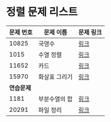 # 정렬 문제 리스트

|문제 번호|문제 이름|문제 링크|
|---|---|---|
|10825|국영수|[링크](https://www.acmicpc.net/problem/10825)|
|1015|수열 정렬|[링크](https://www.acmicpc.net/problem/1015)|
|11652|카드|[링크](https://www.acmicpc.net/problem/11652)|
|15970|화살표 그리기|[링크](https://www.acmicpc.net/problem/15970)|
|**연습문제**|
|1181|부분수열의 합|[링크](https://www.acmicpc.net/problem/1181)|
|20291|파일 정리|[링크](https://www.acmicpc.net/problem/20291)|
